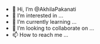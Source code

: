 - 👋 Hi, I’m @AkhilaPakanati
- 👀 I’m interested in ...
- 🌱 I’m currently learning ...
- 💞️ I’m looking to collaborate on ...
- 📫 How to reach me ...

<!---
AkhilaPakanati/AkhilaPakanati is a ✨ special ✨ repository because its `README.md` (this file) appears on your GitHub profile.
You can click the Preview link to take a look at your changes.
--->
